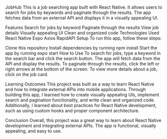 JobHub
This is a job searching app built with React Native. It allows users to search for jobs by keywords and paginate through the results. The app fetches data from an external API and displays it in a visually appealing UI.

Features
Search for jobs by keyword
Paginate through the results
View job details
Visually appealing UI
Clean and organized code
Technologies Used
React Native
Expo
Axios
RapidAPI
Setup
To run this app, follow these steps:

Clone this repository
Install dependencies by running npm install
Start the app by running expo start
How to Use
To search for jobs, type a keyword in the search bar and click the search button. The app will fetch data from the API and display the results. To paginate through the results, click the left or right arrows at the bottom of the screen. To view more details about a job, click on the job card.

Learning Outcomes
This project was built as a way to learn React Native and how to integrate external APIs into mobile applications. Through building this app, I learned how to create visually appealing UIs, implement search and pagination functionality, and write clean and organized code. Additionally, I learned about best practices for React Native development, such as using custom hooks and proper component architecture.

Conclusion
Overall, this project was a great way to learn about React Native development and integrating external APIs. The app is functional, visually appealing, and easy to use.
